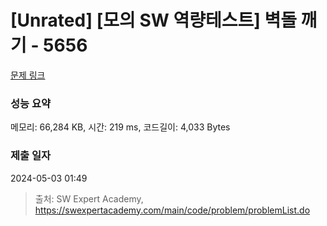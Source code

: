 # [Unrated] [모의 SW 역량테스트] 벽돌 깨기 - 5656 

[문제 링크](https://swexpertacademy.com/main/code/problem/problemDetail.do?contestProbId=AWXRQm6qfL0DFAUo) 

### 성능 요약

메모리: 66,284 KB, 시간: 219 ms, 코드길이: 4,033 Bytes

### 제출 일자

2024-05-03 01:49



> 출처: SW Expert Academy, https://swexpertacademy.com/main/code/problem/problemList.do